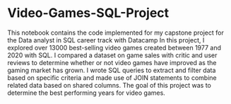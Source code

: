 # Video-Games-SQL-Project
This notebook contains the code implemented for my capstone project for the Data analyst in SQL career track with Datacamp
In this project, I explored over 13000 best-selling video games created between 1977 and 2020 with SQL. I compared a dataset on game sales with critic and user reviews to determine whether or not video games have improved as the gaming market has grown.
I wrote SQL queries to extract and filter data based on specific criteria and made use of JOIN statements to combine related data based on shared columns.
The goal of this project was to determine the best performing years for video games.
